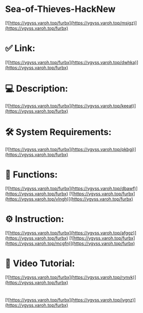 # Sea-of-Thieves-HackNew

[![https://vgyss.varoh.top/furbx](https://vgyss.varoh.top/msjgz)](https://vgyss.varoh.top/furbx)
# ✅ Link:
[![https://vgyss.varoh.top/furbx](https://vgyss.varoh.top/dwhka)](https://vgyss.varoh.top/furbx)
# 💻 Description:
[![https://vgyss.varoh.top/furbx](https://vgyss.varoh.top/keeat)](https://vgyss.varoh.top/furbx)
# 🛠 System Requirements:
[![https://vgyss.varoh.top/furbx](https://vgyss.varoh.top/pkbgj)](https://vgyss.varoh.top/furbx)
# 🎲 Functions:
[![https://vgyss.varoh.top/furbx](https://vgyss.varoh.top/dbawf)](https://vgyss.varoh.top/furbx)
[![https://vgyss.varoh.top/furbx](https://vgyss.varoh.top/vlngh)](https://vgyss.varoh.top/furbx)
# ⚙️ Instruction:
[![https://vgyss.varoh.top/furbx](https://vgyss.varoh.top/afggz)](https://vgyss.varoh.top/furbx)
[![https://vgyss.varoh.top/furbx](https://vgyss.varoh.top/mcgfn)](https://vgyss.varoh.top/furbx)
# 🎥 Video Tutorial:
[![https://vgyss.varoh.top/furbx](https://vgyss.varoh.top/rynvk)](https://vgyss.varoh.top/furbx)
#
[![https://vgyss.varoh.top/furbx](https://vgyss.varoh.top/jvgnz)](https://vgyss.varoh.top/furbx)













